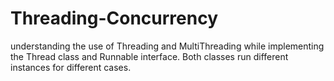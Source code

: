# Threading-Concurrency
understanding the use of Threading and MultiThreading while implementing the Thread class and Runnable interface. Both classes run different instances for different cases.
